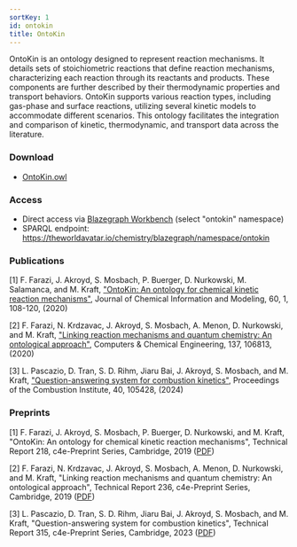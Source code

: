 ```yaml
---
sortKey: 1
id: ontokin
title: OntoKin
---
```


OntoKin is an ontology designed to represent reaction mechanisms. It details sets of stoichiometric reactions that define reaction mechanisms, characterizing each reaction through its reactants and products. These components are further described by their thermodynamic properties and transport behaviors. OntoKin supports various reaction types, including gas-phase and surface reactions, utilizing several kinetic models to accommodate different scenarios. This ontology facilitates the integration and comparison of kinetic, thermodynamic, and transport data across the literature.

### Download

- [OntoKin.owl](https://github.com/cambridge-cares/TheWorldAvatar/tree/main/JPS_Ontology/ontology/ontokin/OntoKin.owl)

### Access

- Direct access via [Blazegraph Workbench](https://theworldavatar.io/chemistry/blazegraph/ui/#query) (select "ontokin" namespace)
- SPARQL endpoint: https://theworldavatar.io/chemistry/blazegraph/namespace/ontokin

### Publications

[1] F. Farazi, J. Akroyd, S. Mosbach, P. Buerger, D. Nurkowski, M. Salamanca, and M. Kraft, ["OntoKin: An ontology for chemical kinetic reaction mechanisms"](https://doi.org/10.1021/acs.jcim.9b00960), Journal of Chemical Information and Modeling, 60, 1, 108-120, (2020)

[2] F. Farazi, N. Krdzavac, J. Akroyd, S. Mosbach, A. Menon, D. Nurkowski, and M. Kraft, ["Linking reaction mechanisms and quantum chemistry: An ontological approach"](https://doi.org/10.1016/j.compchemeng.2020.106813), Computers & Chemical Engineering, 137, 106813, (2020)

[3] L. Pascazio, D. Tran, S. D. Rihm, Jiaru Bai, J. Akroyd, S. Mosbach, and M. Kraft, ["Question-answering system for combustion kinetics"](https://doi.org/10.1016/j.proci.2024.105428), Proceedings of the Combustion Institute, 40, 105428, (2024)


### Preprints

[1] F. Farazi, J. Akroyd, S. Mosbach, P. Buerger, D. Nurkowski, and M. Kraft, "OntoKin: An ontology for chemical kinetic reaction mechanisms", Technical Report 218, c4e-Preprint Series, Cambridge, 2019 ([PDF](https://como.ceb.cam.ac.uk/media/preprints/c4e-preprint-218.pdf))

[2] F. Farazi, N. Krdzavac, J. Akroyd, S. Mosbach, A. Menon, D. Nurkowski, and M. Kraft, "Linking reaction mechanisms and quantum chemistry: An ontological approach", Technical Report 236, c4e-Preprint Series, Cambridge, 2019 ([PDF](https://como.ceb.cam.ac.uk/media/preprints/c4e-preprint-236.pdf))

[3] L. Pascazio, D. Tran, S. D. Rihm, Jiaru Bai, J. Akroyd, S. Mosbach, and M. Kraft, "Question-answering system for combustion kinetics", Technical Report 315, c4e-Preprint Series, Cambridge, 2023 ([PDF](https://como.ceb.cam.ac.uk/media/preprints/c4e-preprint-315.pdf))